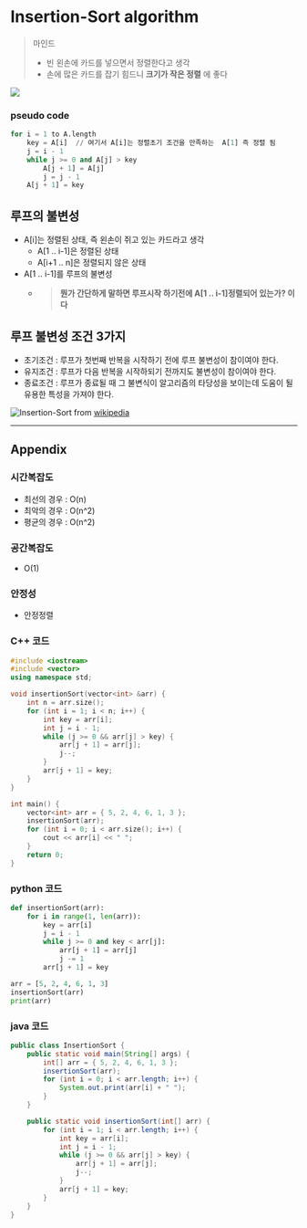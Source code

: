 # Insertion-Sort algorithm

> 마인드 
> - 빈 왼손에 카드를 넣으면서 정렬한다고 생각
> - 손에 많은 카드를 잡기 힘드니  **크기가 작은 정렬** 에 좋다


![](https://mblogthumb-phinf.pstatic.net/MjAyMjAyMDVfMzQg/MDAxNjQ0MDY5MTI0NzQw.dqH8ETBTKZpwL6eqbywdqAUlXCml9s0nymfF9lTUjD8g.yilHI9mvMnt1EroWVNF2SsbmKJWlymwGMveGNQkUFQog.JPEG.jurong25/20220205%EF%BC%BF224605.jpg?type=w800)


### pseudo code
``` python
for i = 1 to A.length
    key = A[i]  // 여기서 A[i]는 정렬초기 조건을 만족하는  A[1] 즉 정렬 됨 
    j = i - 1
    while j >= 0 and A[j] > key
        A[j + 1] = A[j]
        j = j - 1
    A[j + 1] = key
```
##  루프의 불변성
- A[i]는 정렬된 상태, 즉 왼손이 쥐고 있는 카드라고 생각
  - A[1 .. i-1]은 정렬된 상태
  - A[i+1 .. n]은 정렬되지 않은 상태
- A[1 .. i-1]를 루프의 불변성
  - > **뭔가 간단하게 말하면 루프시작 하기전에 A[1 .. i-1]정렬되어 있는가? 이다**

## 루프 불변성 조건 3가지 
- 초기조건 : 루프가 첫번째 반복을 시작하기 전에 루프 불변성이 참이여야 한다.
- 유지조건 : 루프가 다음 반복을 시작하되기 전까지도 불변성이 참이여야 한다.
- 종료조건 : 루프가 종료될 때 그 불변식이 알고리즘의 타당성을 보이는데 도움이 될 유용한 특성을 가져야 한다.
  

![Insertion-Sort](https://upload.wikimedia.org/wikipedia/commons/0/0f/Insertion-sort-example-300px.gif)
from [wikipedia](https://en.wikipedia.org/wiki/Insertion_sort)

--- 

## Appendix
### 시간복잡도
- 최선의 경우 : O(n)
- 최악의 경우 : O(n^2)
- 평균의 경우 : O(n^2)

### 공간복잡도
- O(1)

### 안정성
- 안정정렬



### C++ 코드

```cpp
#include <iostream>
#include <vector>
using namespace std;

void insertionSort(vector<int> &arr) {
    int n = arr.size();
    for (int i = 1; i < n; i++) {
        int key = arr[i];
        int j = i - 1;
        while (j >= 0 && arr[j] > key) {
            arr[j + 1] = arr[j];
            j--;
        }
        arr[j + 1] = key;
    }
}

int main() {
    vector<int> arr = { 5, 2, 4, 6, 1, 3 };
    insertionSort(arr);
    for (int i = 0; i < arr.size(); i++) {
        cout << arr[i] << " ";
    }
    return 0;
}
```

### python 코드
```python
def insertionSort(arr):
    for i in range(1, len(arr)):
        key = arr[i]
        j = i - 1
        while j >= 0 and key < arr[j]:
            arr[j + 1] = arr[j]
            j -= 1
        arr[j + 1] = key

arr = [5, 2, 4, 6, 1, 3]
insertionSort(arr)
print(arr)
```
### java 코드
```java
public class InsertionSort {
    public static void main(String[] args) {
        int[] arr = { 5, 2, 4, 6, 1, 3 };
        insertionSort(arr);
        for (int i = 0; i < arr.length; i++) {
            System.out.print(arr[i] + " ");
        }
    }

    public static void insertionSort(int[] arr) {
        for (int i = 1; i < arr.length; i++) {
            int key = arr[i];
            int j = i - 1;
            while (j >= 0 && arr[j] > key) {
                arr[j + 1] = arr[j];
                j--;
            }
            arr[j + 1] = key;
        }
    }
}
```
